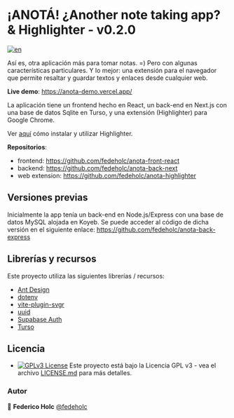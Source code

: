 # ¡ANOTÁ! ¿Another note taking app? & Highlighter - v0.2.0

[![en](https://img.shields.io/badge/lang-en-red.svg)](https://github.com/fedeholc/anota-front-react/blob/main/README.md)

Así es, otra aplicación más para tomar notas. =)
Pero con algunas características particulares. Y lo mejor: una extensión para el navegador que permite resaltar y guardar textos y enlaces desde cualquier web.

**Live demo**: <https://anota-demo.vercel.app/>

La aplicación tiene un frontend hecho en React, un back-end en Next.js con una base de datos Sqlite en Turso, y una extensión (Highlighter) para Google Chrome.

Ver [aquí](https://github.com/fedeholc/anota-highlighter/blob/main/README.es.md) cómo instalar y utilizar Highlighter.

**Repositorios**:

- frontend: <https://github.com/fedeholc/anota-front-react>
- backend: <https://github.com/fedeholc/anota-back-next>
- web extension: <https://github.com/fedeholc/anota-highlighter>

## Versiones previas

Inicialmente la app tenía un back-end en Node.js/Express con una base de datos MySQL alojada en Koyeb. Se puede acceder al código de dicha versión en el siguiente enlace: <https://github.com/fedeholc/anota-back-express>

## Librerías y recursos

Este proyecto utiliza las siguientes librerías / recursos:

- [Ant Design](https://www.npmjs.com/package/antd)
- [dotenv](https://www.npmjs.com/package/dotenv)
- [vite-plugin-svgr](https://www.npmjs.com/package/vite-plugin-svgr)
- [uuid](https://www.npmjs.com/package/uuid)
- [Supabase Auth](https://supabase.com/docs/guides/auth)
- [Turso](https://turso.tech/)

## Licencia

- [![GPLv3 License](https://img.shields.io/badge/License-GPL%20v3-yellow.svg)](https://opensource.org/licenses/) Este proyecto está bajo la Licencia GPL v3 - vea el archivo [LICENSE.md](LICENSE.md) para más detalles.

### Autor

👤 **Federico Holc** [@fedeholc](https://github.com/fedeholc)

